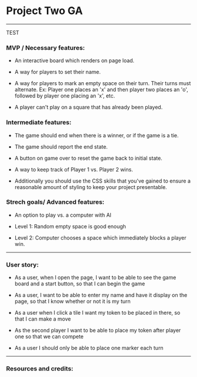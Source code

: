 # Project Two GA
----------------
TEST
### MVP / Necessary features:


- An interactive board which renders on page load.

- A way for players to set their name.

- A way for players to mark an empty space on their turn. Their turns must alternate. Ex: Player one places an 'x' and then player two places an 'o', followed by player one placing an 'x', etc.

- A player can't play on a square that has already been played.



### Intermediate features:


- The game should end when there is a winner, or if the game is a tie.

- The game should report the end state.

- A button on game over to reset the game back to initial state.

- A way to keep track of Player 1 vs. Player 2 wins.

- Additionally you should use the CSS skills that you've gained to ensure a reasonable amount of styling to keep your project presentable.



### Strech goals/ Advanced features:


- An option to play vs. a computer with AI

- Level 1: Random empty space is good enough

- Level 2: Computer chooses a space which immediately blocks a player win.


------------------------------------------------------------------------------------------------------------------------------


### User story:


- As a user, when I open the page, I want to be able to see the game board and a start button, so that I can begin the game

- As a user, I want to be able to enter my name and have it display on the page, so that I know whether or not it is my turn
 
- As a user when I click a tile I want my token to be placed in there, so that I can make a move
 
- As the second player I want to be able to place my token after player one so that we can compete
  
- As a user I should only be able to place one marker each turn

------------------------------------------------------------------------------------------------------------------------------


### Resources and credits:


     